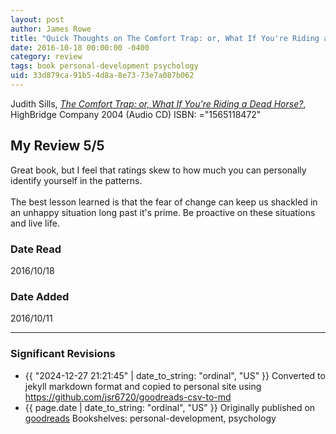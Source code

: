 ```yaml
---
layout: post
author: James Rowe
title: "Quick Thoughts on The Comfort Trap: or, What If You're Riding a Dead Horse?"
date: 2016-10-18 00:00:00 -0400
category: review
tags: book personal-development psychology
uid: 33d879ca-91b5-4d8a-8e73-73e7a087b062
---
```


Judith Sills, *[The Comfort Trap: or, What If You're Riding a Dead Horse?](https://www.goodreads.com/book/show/5215642)*,  HighBridge Company 2004 (Audio CD) ISBN: ="1565118472"

## My Review 5/5

Great book, but I feel that ratings skew to how much you can personally identify yourself in the patterns.<br/><br/>The best lesson learned is that the fear of change can keep us shackled in an unhappy situation long past it's prime. Be proactive on these situations and live life.

### Date Read
2016/10/18

### Date Added
2016/10/11

---

### Significant Revisions

- {{ "2024-12-27 21:21:45" | date_to_string: "ordinal", "US" }} Converted to jekyll markdown format and copied to personal site using <https://github.com/jsr6720/goodreads-csv-to-md>
- {{ page.date | date_to_string: "ordinal", "US" }} Originally published on [goodreads](https://www.goodreads.com) Bookshelves: personal-development, psychology